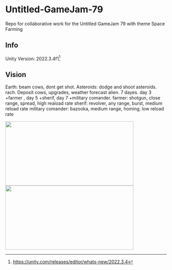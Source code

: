 # Untitled-GameJam-79
Repo for collaborative work for the Untitled GameJam 79 with theme Space Farming


## Info
Unity Version: 2022.3.4f1[^1]

## Vision
Earth: beam cows, dont get shot.
Asteroids: dodge and shoot asteroids.
rach. Deposit cows, upgrades, weather forecast alien.
7 dayes. day 3 +farmer , day 5 +sherif, day 7 +military comander.
farmer: shotgun, close range, spread, high reaload rate
sherif: revolver, any range, burst, medium reload rate
military comander: bazooka, medium range, homing, low reload rate

[^1]: https://unity.com/releases/editor/whats-new/2022.3.4

<img src="https://github.com/Motmir/Untitled-GameJam-79/assets/107803110/48646ce9-0dca-4c1f-ba11-7b54373efb87" width="400" height="200"> 

<img src="https://github.com/Motmir/Untitled-GameJam-79/assets/33452984/03f0e760-a2f3-43ee-9d44-984cd22c3b42" width="400" height="200">

